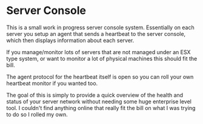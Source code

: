 Server Console
=================

This is a small work in progress server console system. Essentially on each server you setup an agent that sends a heartbeat to the server console, which then displays information about each server.

If you manage/monitor lots of servers that are not managed under an ESX type system, or want to monitor a lot of physical machines this should fit the bill.

The agent protocol for the heartbeat itself is open so you can roll your own heartbeat monitor if you wanted too.

The goal of this is simply to provide a quick overview of the health and status of your server network without needing some huge enterprise level tool. I couldn't find anything online that really fit the bill on what I was trying to do so I rolled my own.

